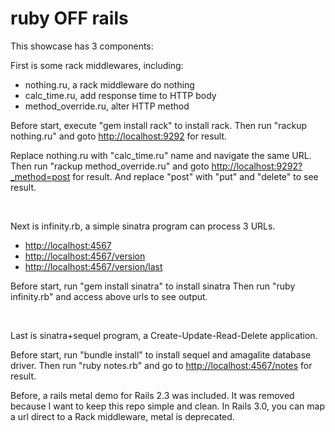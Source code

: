 ruby OFF rails
==============
This showcase has 3 components:

First is some rack middlewares, including:

  - nothing.ru, a rack middleware do nothing
  - calc\_time.ru, add response time to HTTP body
  - method\_override.ru, alter HTTP method

Before start, execute "gem install rack" to install rack.
Then run "rackup nothing.ru" and goto <http://localhost:9292> for result.

Replace nothing.ru with "calc\_time.ru" name and navigate the same URL.
Then run "rackup method\_override.ru" and goto <http://localhost:9292?_method=post> for result.
And replace "post" with "put" and "delete" to see result.

<br/>

Next is infinity.rb, a simple sinatra program can process 3 URLs.

  - <http://localhost:4567>
  - <http://localhost:4567/version>
  - <http://localhost:4567/version/last>

Before start, run "gem install sinatra" to install sinatra
Then run "ruby infinity.rb" and access above urls to see output.
  
<br/>

Last is sinatra+sequel program, a Create-Update-Read-Delete application.

Before start, run "bundle install" to install sequel and amagalite database driver.
Then run "ruby notes.rb" and go to <http://localhost:4567/notes> for result.

Before, a rails metal demo for Rails 2.3 was included. It was removed because
I want to keep this repo simple and clean. 
In Rails 3.0, you can map a url direct to a Rack middleware, metal is deprecated.

